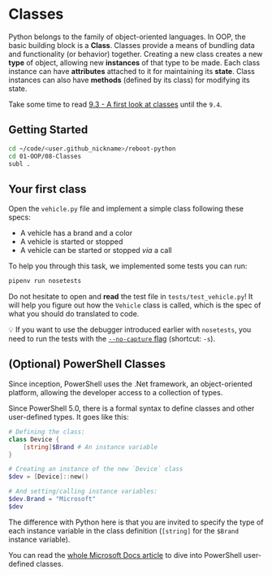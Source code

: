 # Classes

Python belongs to the family of object-oriented languages. In OOP, the basic building block is a **Class**. Classes provide a means of bundling data and functionality (or behavior) together. Creating a new class creates a new **type** of object, allowing new **instances** of that type to be made. Each class instance can have **attributes** attached to it for maintaining its **state**. Class instances can also have **methods** (defined by its class) for modifying its state.

Take some time to read [9.3 - A first look at classes](https://docs.python.org/3/tutorial/classes.html#a-first-look-at-classes) until the `9.4`.

## Getting Started

```bash
cd ~/code/<user.github_nickname>/reboot-python
cd 01-OOP/08-Classes
subl .
```

## Your first class

Open the `vehicle.py` file and implement a simple class following these specs:

- A vehicle has a brand and a color
- A vehicle is started or stopped
- A vehicle can be started or stopped _via_ a call

To help you through this task, we implemented some tests you can run:

```bash
pipenv run nosetests
```

Do not hesitate to open and **read** the test file in `tests/test_vehicle.py`!
It will help you figure out how the `Vehicle` class is called, which is the
spec of what you should do translated to code.

💡 If you want to use the debugger introduced earlier with `nosetests`, you need to run the tests with the [`--no-capture` flag](http://nose.readthedocs.io/en/latest/man.html#cmdoption-s) (shortcut: `-s`).

## (Optional) PowerShell Classes

Since inception, PowerShell uses the .Net framework, an object-oriented platform, allowing the developer access to a collection of types.

Since PowerShell 5.0, there is a formal syntax to define classes and other user-defined types. It goes like this:

```powershell
# Defining the class:
class Device {
    [string]$Brand # An instance variable
}

# Creating an instance of the new `Device` class
$dev = [Device]::new()

# And setting/calling instance variables:
$dev.Brand = "Microsoft"
$dev
```

The difference with Python here is that you are invited to specify the type of each instance variable in the class definition (`[string]` for the `$Brand` instance variable).

You can read the [whole Microsoft Docs article](https://docs.microsoft.com/powershell/module/microsoft.powershell.core/about/about_classes) to dive into PowerShell user-defined classes.
